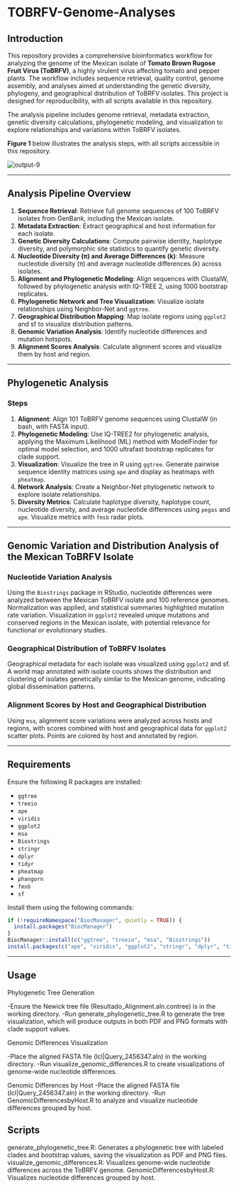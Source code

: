 # TOBRFV-Genome-Analyses

## Introduction

This repository provides a comprehensive bioinformatics workflow for analyzing the genome of the Mexican isolate of **Tomato Brown Rugose Fruit Virus (ToBRFV)**, a highly virulent virus affecting tomato and pepper plants. The workflow includes sequence retrieval, quality control, genome assembly, and analyses aimed at understanding the genetic diversity, phylogeny, and geographical distribution of ToBRFV isolates. This project is designed for reproducibility, with all scripts available in this repository.

The analysis pipeline includes genome retrieval, metadata extraction, genetic diversity calculations, phylogenetic modeling, and visualization to explore relationships and variations within ToBRFV isolates.

**Figure 1** below illustrates the analysis steps, with all scripts accessible in this repository.


![output-9](https://github.com/user-attachments/assets/6cf7e57a-57e3-4d01-b2c6-508247d209bc)

---

## Analysis Pipeline Overview

1. **Sequence Retrieval**: Retrieve full genome sequences of 100 ToBRFV isolates from GenBank, including the Mexican isolate.
2. **Metadata Extraction**: Extract geographical and host information for each isolate.
3. **Genetic Diversity Calculations**: Compute pairwise identity, haplotype diversity, and polymorphic site statistics to quantify genetic diversity.
4. **Nucleotide Diversity (π) and Average Differences (k)**: Measure nucleotide diversity (π) and average nucleotide differences (k) across isolates.
5. **Alignment and Phylogenetic Modeling**: Align sequences with ClustalW, followed by phylogenetic analysis with IQ-TREE 2, using 1000 bootstrap replicates.
6. **Phylogenetic Network and Tree Visualization**: Visualize isolate relationships using Neighbor-Net and `ggtree`.
7. **Geographical Distribution Mapping**: Map isolate regions using `ggplot2` and sf to visualize distribution patterns.
8. **Genomic Variation Analysis**: Identify nucleotide differences and mutation hotspots.
9. **Alignment Scores Analysis**: Calculate alignment scores and visualize them by host and region.

---

## Phylogenetic Analysis

### Steps

1. **Alignment**: Align 101 ToBRFV genome sequences using ClustalW (in bash, with FASTA input).
2. **Phylogenetic Modeling**: Use IQ-TREE2 for phylogenetic analysis, applying the Maximum Likelihood (ML) method with ModelFinder for optimal model selection, and 1000 ultrafast bootstrap replicates for clade support.
3. **Visualization**: Visualize the tree in R using `ggtree`. Generate pairwise sequence identity matrices using `ape` and display as heatmaps with `pheatmap`.
4. **Network Analysis**: Create a Neighbor-Net phylogenetic network to explore isolate relationships.
5. **Diversity Metrics**: Calculate haplotype diversity, haplotype count, nucleotide diversity, and average nucleotide differences using `pegas` and `ape`. Visualize metrics with `fmsb` radar plots.

---

## Genomic Variation and Distribution Analysis of the Mexican ToBRFV Isolate

### Nucleotide Variation Analysis

Using the `Biostrings` package in RStudio, nucleotide differences were analyzed between the Mexican ToBRFV isolate and 100 reference genomes. Normalization was applied, and statistical summaries highlighted mutation rate variation. Visualization in `ggplot2` revealed unique mutations and conserved regions in the Mexican isolate, with potential relevance for functional or evolutionary studies.

### Geographical Distribution of ToBRFV Isolates

Geographical metadata for each isolate was visualized using `ggplot2` and sf. A world map annotated with isolate counts shows the distribution and clustering of isolates genetically similar to the Mexican genome, indicating global dissemination patterns.

### Alignment Scores by Host and Geographical Distribution

Using `msa`, alignment score variations were analyzed across hosts and regions, with scores combined with host and geographical data for `ggplot2` scatter plots. Points are colored by host and annotated by region.

---

## Requirements

Ensure the following R packages are installed:

- `ggtree`
- `treeio`
- `ape`
- `viridis`
- `ggplot2`
- `msa`
- `Biostrings`
- `stringr`
- `dplyr`
- `tidyr`
- `pheatmap`
- `phangorn`
- `fmsb`
- `sf`

Install them using the following commands:

```r
if (!requireNamespace("BiocManager", quietly = TRUE)) {
  install.packages("BiocManager")
}
BiocManager::install(c("ggtree", "treeio", "msa", "Biostrings"))
install.packages(c("ape", "viridis", "ggplot2", "stringr", "dplyr", "tidyr", "pheatmap", "phangorn", "fmsb", "sf"))
```
---
## Usage

Phylogenetic Tree Generation

-Ensure the Newick tree file (Resultado_Alignment.aln.contree) is in the working directory.
-Run generate_phylogenetic_tree.R to generate the tree visualization, which will produce outputs in both PDF and PNG formats with clade support values.

Genomic Differences Visualization

-Place the aligned FASTA file (lcl|Query_2456347.aln) in the working directory.
-Run visualize_genomic_differences.R to create visualizations of genome-wide nucleotide differences.

Genomic Differences by Host
-Place the aligned FASTA file (lcl|Query_2456347.aln) in the working directory.
-Run GenomicDifferencesbyHost.R to analyze and visualize nucleotide differences grouped by host.

## Scripts

generate_phylogenetic_tree.R: Generates a phylogenetic tree with labeled clades and bootstrap values, saving the visualization as PDF and PNG files.
visualize_genomic_differences.R: Visualizes genome-wide nucleotide differences across the ToBRFV genome.
GenomicDifferencesbyHost.R: Visualizes nucleotide differences grouped by host.

